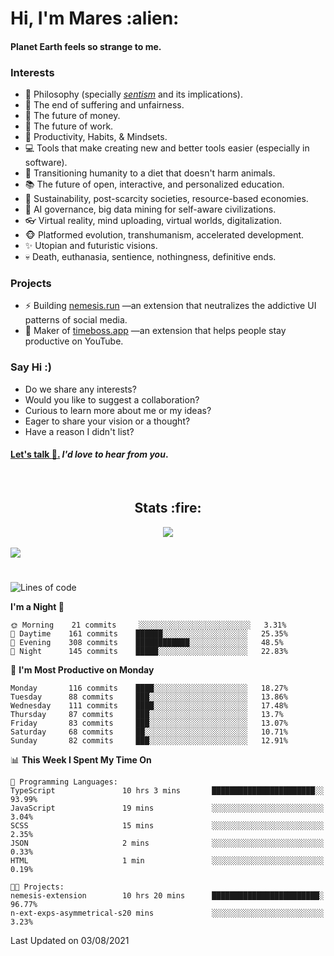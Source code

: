 <h1>Hi, I'm Mares :alien:</h1>

#### Planet Earth feels so strange to me.

### **Interests**

- 🌊 Philosophy (specially [_sentism_][sentismmedium] and its implications).
- 🎯 The end of suffering and unfairness.
- 💸 The future of money.
- 💼 The future of work.
- 🧠 Productivity, Habits, & Mindsets.
- 💻 Tools that make creating new and better tools easier (especially in software).
- 🥗 Transitioning humanity to a diet that doesn't harm animals.
- 📚 The future of open, interactive, and personalized education.
- 🌱 Sustainability, post-scarcity societies, resource-based economies.
- 🤖 AI governance, big data mining for self-aware civilizations.
- 👓 Virtual reality, mind uploading, virtual worlds, digitalization.
- 🐵 Platformed evolution, transhumanism, accelerated development.
- ✨ Utopian and futuristic visions.
- 💀 Death, euthanasia, sentience, nothingness, definitive ends.


### **Projects**

- ⚡ Building [nemesis.run](https://nemesis.run) —an extension that neutralizes the addictive UI patterns of social media.
- 💎 Maker of [timeboss.app](https://timeboss.app) —an extension that helps people stay productive on YouTube.


### **Say Hi :)**

- Do we share any interests?
- Would you like to suggest a collaboration?
- Curious to learn more about me or my ideas?
- Eager to share your vision or a thought?
- Have a reason I didn't list?

#### [Let's talk :wave:.](mailto:mareszhar@gmail.com) _I'd love to hear from you_.

[sentismmedium]: https://medium.com/@mareszhar/born-a-prisoner-a-reflection-about-life-its-struggles-and-a-plan-to-escape-d8566ce9b026

<br>

<h2 align="center">Stats :fire:</h2>

<div align="center">
  <img src="https://github-readme-streak-stats.herokuapp.com?user=mareszhar&theme=black-ice&hide_border=true&stroke=FFFFFF15&ring=DF8FFE&fire=DF8FFE&currStreakLabel=DF8FFE&background=1A232A&currStreakNum=86FFAB">
</div>

<!-- Add or remove this: &dates=B1AAB3FF at the end of the streak stats URL if they get bugged and aren't updating -->

<br>

<img src="https://activity-graph.herokuapp.com/graph?username=mareszhar&theme=nord&bg_color=00000000&color=979797&line=DF8FFE&point=00000000&area=true&hide_border=true">

<br>

<h1></h1>

<!--START_SECTION:waka-->
![Lines of code](https://img.shields.io/badge/From%20Hello%20World%20I%27ve%20Written-102590%20lines%20of%20code-blue)

**I'm a Night 🦉** 

```text
🌞 Morning    21 commits     ░░░░░░░░░░░░░░░░░░░░░░░░░   3.31% 
🌆 Daytime    161 commits    ██████░░░░░░░░░░░░░░░░░░░   25.35% 
🌃 Evening    308 commits    ████████████░░░░░░░░░░░░░   48.5% 
🌙 Night      145 commits    █████░░░░░░░░░░░░░░░░░░░░   22.83%

```
📅 **I'm Most Productive on Monday** 

```text
Monday       116 commits    ████░░░░░░░░░░░░░░░░░░░░░   18.27% 
Tuesday      88 commits     ███░░░░░░░░░░░░░░░░░░░░░░   13.86% 
Wednesday    111 commits    ████░░░░░░░░░░░░░░░░░░░░░   17.48% 
Thursday     87 commits     ███░░░░░░░░░░░░░░░░░░░░░░   13.7% 
Friday       83 commits     ███░░░░░░░░░░░░░░░░░░░░░░   13.07% 
Saturday     68 commits     ██░░░░░░░░░░░░░░░░░░░░░░░   10.71% 
Sunday       82 commits     ███░░░░░░░░░░░░░░░░░░░░░░   12.91%

```


📊 **This Week I Spent My Time On** 

```text
💬 Programming Languages: 
TypeScript               10 hrs 3 mins       ███████████████████████░░   93.99% 
JavaScript               19 mins             ░░░░░░░░░░░░░░░░░░░░░░░░░   3.04% 
SCSS                     15 mins             ░░░░░░░░░░░░░░░░░░░░░░░░░   2.35% 
JSON                     2 mins              ░░░░░░░░░░░░░░░░░░░░░░░░░   0.33% 
HTML                     1 min               ░░░░░░░░░░░░░░░░░░░░░░░░░   0.19%

🐱‍💻 Projects: 
nemesis-extension        10 hrs 20 mins      ████████████████████████░   96.77% 
n-ext-exps-asymmetrical-s20 mins             ░░░░░░░░░░░░░░░░░░░░░░░░░   3.23%

```


 Last Updated on 03/08/2021
<!--END_SECTION:waka-->

